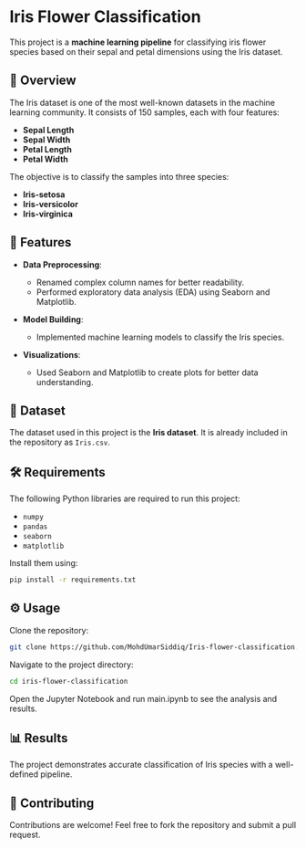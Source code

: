 # Iris Flower Classification

This project is a **machine learning pipeline** for classifying iris flower species based on their sepal and petal dimensions using the Iris dataset.

## 📜 Overview

The Iris dataset is one of the most well-known datasets in the machine learning community. It consists of 150 samples, each with four features:
- **Sepal Length**
- **Sepal Width**
- **Petal Length**
- **Petal Width**

The objective is to classify the samples into three species:
- **Iris-setosa**
- **Iris-versicolor**
- **Iris-virginica**

## 🚀 Features

- **Data Preprocessing**:
  - Renamed complex column names for better readability.
  - Performed exploratory data analysis (EDA) using Seaborn and Matplotlib.

- **Model Building**: 
  - Implemented machine learning models to classify the Iris species.

- **Visualizations**: 
  - Used Seaborn and Matplotlib to create plots for better data understanding.

## 📂 Dataset

The dataset used in this project is the **Iris dataset**. It is already included in the repository as `Iris.csv`.

## 🛠️ Requirements

The following Python libraries are required to run this project:
- `numpy`
- `pandas`
- `seaborn`
- `matplotlib`

Install them using:
```bash
pip install -r requirements.txt 
```

## ⚙️ Usage
Clone the repository:

```bash
git clone https://github.com/MohdUmarSiddiq/Iris-flower-classification.git
```
Navigate to the project directory:

```bash
cd iris-flower-classification
```
Open the Jupyter Notebook and run main.ipynb to see the analysis and results.


## 📊 Results
The project demonstrates accurate classification of Iris species with a well-defined pipeline.

## 🤝 Contributing
Contributions are welcome! Feel free to fork the repository and submit a pull request.

